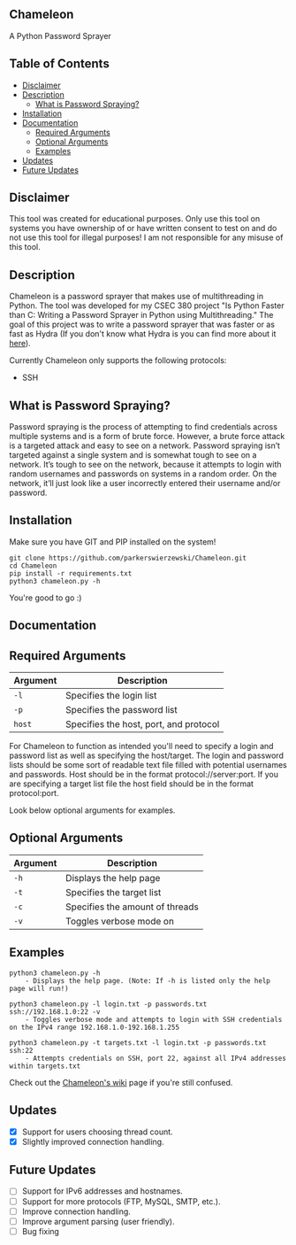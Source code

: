 Chameleon
---------
A Python Password Sprayer

## Table of Contents
 - [Disclaimer](#disclaimer)
 - [Description](#description)
   - [What is Password Spraying?](#what-is-password-spraying)
 - [Installation](#installation)
 - [Documentation](#documentation)
   - [Required Arguments](#required-arguments)
   - [Optional Arguments](#optional-arguments)
   - [Examples](#examples)
 - [Updates](#updates)
 - [Future Updates](#future-updates)

## Disclaimer
This tool was created for educational purposes. Only use this tool on systems 
you have ownership of or have written consent to test on and do not use this 
tool for illegal purposes! I am not responsible for any misuse of this tool.

## Description
Chameleon is a password sprayer that makes use of multithreading in Python. The tool
was developed for my CSEC 380 project "Is Python Faster than C: Writing a Password Sprayer 
in Python using Multithreading." The goal of this project was to write a password sprayer 
that was faster or as fast as Hydra (If you don't know what Hydra is you can find more about 
it [here](https://github.com/vanhauser-thc/thc-hydra)).

Currently Chameleon only supports the following protocols:
- SSH

What is Password Spraying?
--------------------------
Password spraying is the process of attempting to find credentials across multiple systems and is a form 
of brute force. However, a brute force attack is a targeted attack and easy to see on a network. Password 
spraying isn’t targeted against a single system and is somewhat tough to see on a network. It’s tough to 
see on the network, because it attempts to login with random usernames and passwords on systems in a random 
order. On the network, it’ll just look like a user incorrectly entered their username and/or password.

## Installation
Make sure you have GIT and PIP installed on the system!
```
git clone https://github.com/parkerswierzewski/Chameleon.git
cd Chameleon
pip install -r requirements.txt
python3 chameleon.py -h
```
You're good to go :)

## Documentation
Required Arguments
------------------
| Argument | Description |
| ---      | ---         |
| `-l`	   | Specifies the login list |
| `-p`     | Specifies the password list |
| `host`   | Specifies the host, port, and protocol |

For Chameleon to function as intended you'll need to specify a login and password list as well
as specifying the host/target. The login and password lists should be some sort of readable text file
filled with potential usernames and passwords. Host should be in the format protocol://server:port.
If you are specifying a target list file the host field should be in the format protocol:port.

Look below optional arguments for examples.

Optional Arguments
------------------
| Argument | Description |
| ---      | ---         |
| `-h`	   | Displays the help page |
| `-t`	   | Specifies the target list |
| `-c`	   | Specifies the amount of threads |
| `-v`     | Toggles verbose mode on |

Examples
--------
```
python3 chameleon.py -h
    - Displays the help page. (Note: If -h is listed only the help page will run!) 

python3 chameleon.py -l login.txt -p passwords.txt ssh://192.168.1.0:22 -v
    - Toggles verbose mode and attempts to login with SSH credentials on the IPv4 range 192.168.1.0-192.168.1.255

python3 chameleon.py -t targets.txt -l login.txt -p passwords.txt ssh:22
    - Attempts credentials on SSH, port 22, against all IPv4 addresses within targets.txt
```

Check out the [Chameleon's wiki](https://github.com/parkerswierzewski/Chameleon/wiki) page if you're still confused.

Updates
--------------
 - [x] Support for users choosing thread count.
 - [x] Slightly improved connection handling.

Future Updates
--------------
 - [ ] Support for IPv6 addresses and hostnames.
 - [ ] Support for more protocols (FTP, MySQL, SMTP, etc.).
 - [ ] Improve connection handling.
 - [ ] Improve argument parsing (user friendly).
 - [ ] Bug fixing
